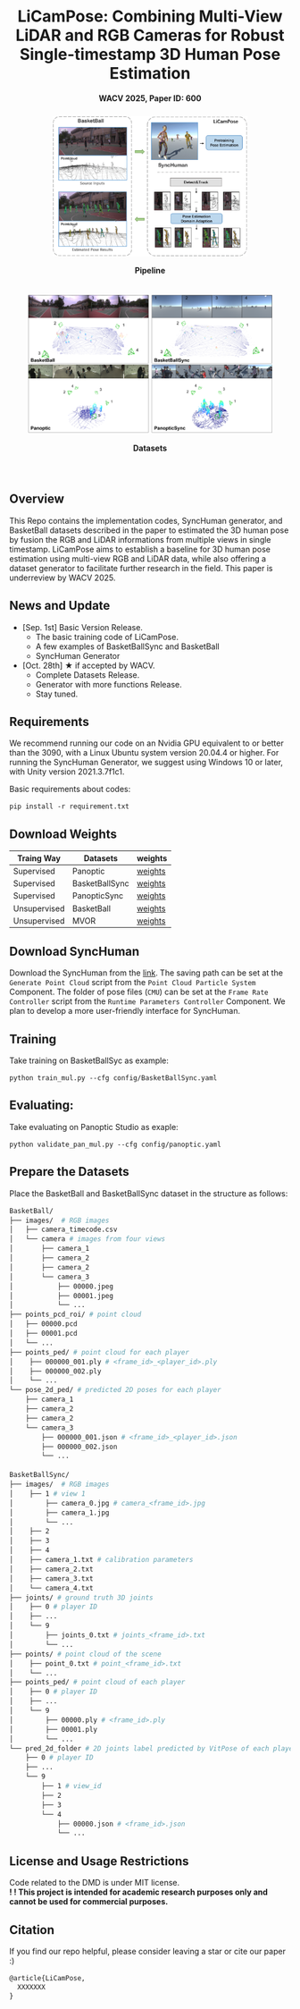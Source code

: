 <p align="center">
  <h1 align="center">LiCamPose: Combining Multi-View LiDAR and RGB Cameras for Robust Single-timestamp 3D Human Pose Estimation</h1>
  <p align="center">
    <strong>WACV 2025, Paper ID: 600</strong></a>
  </p>
  <div align="center">
    <div style="display: inline-block; margin: 10px;">
      <img src="./figs/Licam_illus.png" height="250">
      <p><strong>Pipeline</strong></p>
    </div>
    <div style="display: inline-block; margin: 10px;">
      <img src="./figs/dataset22.png" height="250">
      <p><strong>Datasets</strong></p>
    </div>
  </div>
  <br>
</p>

## Overview
This Repo contains the implementation codes, SyncHuman generator, and BasketBall datasets described in the paper to estimated the 3D human pose by fusion the RGB and LiDAR informations from multiple views in single timestamp. LiCamPose aims to establish a baseline for 3D human pose estimation using multi-view RGB and LiDAR data, while also offering a dataset generator to facilitate further research in the field. This paper is underreview by WACV 2025.

## News and Update
* [Sep. 1st] Basic Version Release.
    * The basic training code of LiCamPose.
    * A few examples of BasketBallSync and BasketBall
    * SyncHuman Generator
* [Oct. 28th] ★ if accepted by WACV.
    * Complete Datasets Release.
    * Generator with more functions Release.
    * Stay tuned.

## Requirements
We recommend running our code on an Nvidia GPU equivalent to or better than the 3090, with a Linux Ubuntu system version 20.04.4 or higher. For running the SyncHuman Generator, we suggest using Windows 10 or later, with Unity version 2021.3.7f1c1.

Basic requirements about codes:
```
pip install -r requirement.txt
```

## Download Weights
| Traing Way           | Datasets         | weights           |
|------------------|------------------|-------------------|
| Supervised       | Panoptic      | [weights](https://cloud.tsinghua.edu.cn/f/fd5ca22af0eb44afa124/?dl=1)              |
| Supervised       | BasketBallSync       | [weights](https://cloud.tsinghua.edu.cn/f/fd5ca22af0eb44afa124/?dl=1)              |
| Supervised       | PanopticSync       | [weights](https://cloud.tsinghua.edu.cn/f/fd5ca22af0eb44afa124/?dl=1)              |
| Unsupervised     | BasketBall      | [weights](https://cloud.tsinghua.edu.cn/f/fd5ca22af0eb44afa124/?dl=1)              |
| Unsupervised     | MVOR       | [weights](https://cloud.tsinghua.edu.cn/f/fd5ca22af0eb44afa124/?dl=1)              |

## Download SyncHuman
Download the SyncHuman from the [link](https://cloud.tsinghua.edu.cn/f/cead8353ba2341a9a162/?dl=1). The saving path can be set at the `Generate Point Cloud` script from the `Point Cloud Particle System` Component. The folder of pose files (`CMU`) can be set at the `Frame Rate Controller` script from the `Runtime Parameters Controller` Component. We plan to develop a more user-friendly interface for SyncHuman.


## Training 
Take training on BasketBallSyc as example:
```
python train_mul.py --cfg config/BasketBallSync.yaml
```

## Evaluating:
Take evaluating on Panoptic Studio as exaple:
```
python validate_pan_mul.py --cfg config/panoptic.yaml
```

## Prepare the Datasets
Place the BasketBall and BasketBallSync dataset in the structure as follows:
```bash
BasketBall/
├── images/  # RGB images 
│   ├── camera_timecode.csv
│   └── camera # images from four views
│       ├── camera_1
│       ├── camera_2
│       ├── camera_2
│       └── camera_3
│           ├── 00000.jpeg
│           ├── 00001.jpeg
│           └── ...
├── points_pcd_roi/ # point cloud 
│   ├── 00000.pcd
│   ├── 00001.pcd
│   └── ...  
├── points_ped/ # point cloud for each player
│    ├── 000000_001.ply # <frame_id>_<player_id>.ply
│    ├── 000000_002.ply
│    └── ...
└── pose_2d_ped/ # predicted 2D poses for each player
    ├── camera_1
    ├── camera_2
    ├── camera_2
    └── camera_3
        ├── 000000_001.json # <frame_id>_<player_id>.json
        ├── 000000_002.json
        └── ...

BasketBallSync/
├── images/  # RGB images 
│    ├── 1 # view 1
│        ├── camera_0.jpg # camera_<frame_id>.jpg
│        ├── camera_1.jpg
│        └── ...
│    ├── 2
│    ├── 3
│    ├── 4
│    ├── camera_1.txt # calibration parameters
│    ├── camera_2.txt
│    ├── camera_3.txt
│    └── camera_4.txt
├── joints/ # ground truth 3D joints
│    ├── 0 # player ID
│    ├── ...
│    └── 9
│        ├── joints_0.txt # joints_<frame_id>.txt
│        └── ...
├── points/ # point cloud of the scene
│    ├── point_0.txt # point_<frame_id>.txt
│    └── ...
├── points_ped/ # point cloud of each player
│    ├── 0 # player ID
│    ├── ...
│    └── 9
│        ├── 00000.ply # <frame_id>.ply
│        ├── 00001.ply
│        └── ...
└── pred_2d_folder # 2D joints label predicted by VitPose of each player
    ├── 0 # player ID
    ├── ...
    └── 9
        ├── 1 # view_id
        ├── 2
        ├── 3
        └── 4
            ├── 00000.json # <frame_id>.json
            └── ...
```

## License and Usage Restrictions
Code related to the DMD is under MIT license. \
**! ! This project is intended for academic research purposes only and cannot be used for commercial purposes.**

## Citation
If you find our repo helpful, please consider leaving a star or cite our paper :)

```
@article{LiCamPose,
  XXXXXXX
}
```